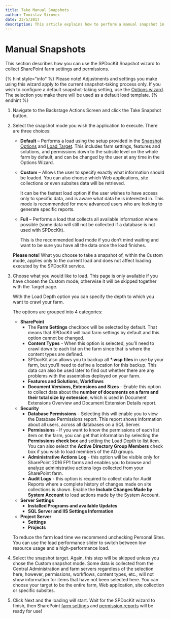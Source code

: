 ```yaml
---
title: Take Manual Snapshots
author: Tomislav Sirovec
date: 23/5/2017
description: This article explains how to perform a manual snapshot in SPDocKit
---
```


# Manual Snapshots

This section describes how you can use the SPDocKit Snapshot wizard to collect SharePoint farm settings and permissions. 

{% hint style="info" %}
Please note! Adjustments and settings you make using this wizard apply to the current snapshot-taking process only. If you wish to configure a default snapshot-taking setting, use the [Options wizard](../configure-and-extend-spdockit/options-wizard.md). The selection you make there will be used as a default load template.
{% endhint %}

1. Navigate to the Backstage Actions Screen and click the Take Snapshot button.
2. Select the snapshot mode you wish the application to execute. There are three choices:

   * **Default** – Performs a load using the setup provided in the [Snapshot Options](../configure-and-extend-spdockit/options-wizard.md) and [Load Target](../configure-and-extend-spdockit/options-wizard.md). This includes farm settings, features and solutions, and permissions down to the subsite level on the whole farm by default, and can be changed by the user at any time in the Options Wizard.
   * **Custom** – Allows the user to specify exactly what information should be loaded. You can also choose which Web applications, site collections or even subsites data will be retrieved.

     It can be the fastest load option if the user wishes to have access only to specific data, and is aware what data he is interested in. This mode is recommended for more advanced users who are looking to generate specific reports.

   * **Full** – Performs a load that collects all available information where possible \(some data will still not be collected if a database is not used with SPDocKit\).

     This is the recommended load mode if you don’t mind waiting and want to be sure you have all the data once the load finishes.

   **Please note!** What you choose to take a snapshot of, within the Custom mode, applies only to the current load and does not affect loading executed by the SPDocKit service.

3. Choose what you would like to load. This page is only available if you have chosen the Custom mode; otherwise it will be skipped together with the Target page.

   With the Load Depth option you can specify the depth to which you want to crawl your farm.

   The options are grouped into 4 categories:

   * **SharePoint**
     * The **Farm Settings** checkbox will be selected by default. That means that SPDocKit will load farm settings by default and this option cannot be changed. 
     * **Content Types** - When this option is selected, you’ll need to crawl down to each list on the farm since that is where the content types are defined.
     * SPDocKit also allows you to backup all **\*.wsp files** in use by your farm, but you’ll need to define a location for this backup. This data can also be used later to find out whether there are any problems with the assemblies deployed on your farm.
     * **Features and Solutions**, **Workflows**
     * **Document Versions, Extensions and Sizes** - Enable this option to collect data about the **number of documents on a farm and their total size by extension**, which is used in Document Extensions Overview and Document Extension Details report.
   * **Security**
     * **Database Permissions** - Selecting this will enable you to view the Database Permissions report. This report shows information about all users, across all databases on a SQL Server. 
     * **Permissions** - If you want to know the permissions of each list item on the farm, you can get that information by selecting the **Permissions check box** and setting the Load Depth to list item. You can also select the **Active Directory Group Members** check box if you wish to load members of the AD groups. 
     * **Administrative Actions Log** - this option will be visible only for SharePoint 2016 FP1 farms and enables you to browse and analyze administrative actions logs collected from your SharePoint farm.
     * **Audit Logs** - this option is required to collect data for Audit Reports where a complete history of changes made on site collections is shown. Enable the **Include Changes Made by System Account** to load actions made by the System Account. 
   * **Server Settings**
     * **Installed Programs and available Updates**
     * **SQL Server and IIS Settings Information**
   * **Project Server**
     * **Settings**
     * **Projects** 

   To reduce the farm load time we recommend unchecking Personal Sites. You can use the load performance slider to switch between low resource usage and a high-performance load.

4. Select the snapshot target. Again, this step will be skipped unless you chose the Custom snapshot mode. Some data is collected from the Central Administration and farm servers regardless of the selection here; however, permissions, workflows, content types, etc., will not show information for items that have not been selected here. You can choose your target to be the entire farm, Web application, site collection or specific subsites.
5. Click Next and the loading will start. Wait for the SPDocKit wizard to finish, then SharePoint [farm settings](../explore-reports-and-create-documentation/farm-explorer/farm-explorer-reports.md) and [permission reports](../explore-reports-and-create-documentation/permission-reports/permissions-reports-screen.md) will be ready for use!

